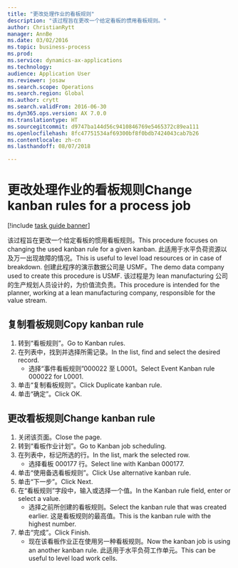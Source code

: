 ```yaml
--- 
title: "更改处理作业的看板规则"
description: "该过程旨在更改一个给定看板的惯用看板规则。"
author: ChristianRytt
manager: AnnBe
ms.date: 03/02/2016
ms.topic: business-process
ms.prod: 
ms.service: dynamics-ax-applications
ms.technology: 
audience: Application User
ms.reviewer: josaw
ms.search.scope: Operations
ms.search.region: Global
ms.author: crytt
ms.search.validFrom: 2016-06-30
ms.dyn365.ops.version: AX 7.0.0
ms.translationtype: HT
ms.sourcegitcommit: d9747ba144d56c9410846769e5465372c89ea111
ms.openlocfilehash: 8fc47751534af69300bf8f0bdb7424043cab7b26
ms.contentlocale: zh-cn
ms.lasthandoff: 08/07/2018

---
```

# <a name="change-kanban-rules-for-a-process-job"></a><span data-ttu-id="00351-103">更改处理作业的看板规则</span><span class="sxs-lookup"><span data-stu-id="00351-103">Change kanban rules for a process job</span></span>

[!include [task guide banner](../../includes/task-guide-banner.md)]

<span data-ttu-id="00351-104">该过程旨在更改一个给定看板的惯用看板规则。</span><span class="sxs-lookup"><span data-stu-id="00351-104">This procedure focuses on changing the used kanban rule for a given kanban.</span></span> <span data-ttu-id="00351-105">此适用于水平负荷资源以及万一出现故障的情况。</span><span class="sxs-lookup"><span data-stu-id="00351-105">This is useful to level load resources or in case of breakdown.</span></span> <span data-ttu-id="00351-106">创建此程序的演示数据公司是 USMF。</span><span class="sxs-lookup"><span data-stu-id="00351-106">The demo data company used to create this procedure is USMF.</span></span> <span data-ttu-id="00351-107">该过程是为 lean manufacturing 公司的生产规划人员设计的，为价值流负责。</span><span class="sxs-lookup"><span data-stu-id="00351-107">This procedure is intended for the planner, working at a lean manufacturing company, responsible for the value stream.</span></span>


## <a name="copy-kanban-rule"></a><span data-ttu-id="00351-108">复制看板规则</span><span class="sxs-lookup"><span data-stu-id="00351-108">Copy kanban rule</span></span>
1. <span data-ttu-id="00351-109">转到“看板规则”。</span><span class="sxs-lookup"><span data-stu-id="00351-109">Go to Kanban rules.</span></span>
2. <span data-ttu-id="00351-110">在列表中，找到并选择所需记录。</span><span class="sxs-lookup"><span data-stu-id="00351-110">In the list, find and select the desired record.</span></span>
    * <span data-ttu-id="00351-111">选择“事件看板规则”000022 至 L0001。</span><span class="sxs-lookup"><span data-stu-id="00351-111">Select Event Kanban rule 000022 for L0001.</span></span>  
3. <span data-ttu-id="00351-112">单击“复制看板规则”。</span><span class="sxs-lookup"><span data-stu-id="00351-112">Click Duplicate kanban rule.</span></span>
4. <span data-ttu-id="00351-113">单击“确定”。</span><span class="sxs-lookup"><span data-stu-id="00351-113">Click OK.</span></span>

## <a name="change-kanban-rule"></a><span data-ttu-id="00351-114">更改看板规则</span><span class="sxs-lookup"><span data-stu-id="00351-114">Change kanban rule</span></span>
1. <span data-ttu-id="00351-115">关闭该页面。</span><span class="sxs-lookup"><span data-stu-id="00351-115">Close the page.</span></span>
2. <span data-ttu-id="00351-116">转到“看板作业计划”。</span><span class="sxs-lookup"><span data-stu-id="00351-116">Go to Kanban job scheduling.</span></span>
3. <span data-ttu-id="00351-117">在列表中，标记所选的行。</span><span class="sxs-lookup"><span data-stu-id="00351-117">In the list, mark the selected row.</span></span>
    * <span data-ttu-id="00351-118">选择看板 000177 行。</span><span class="sxs-lookup"><span data-stu-id="00351-118">Select line with Kanban 000177.</span></span>  
4. <span data-ttu-id="00351-119">单击“使用备选看板规则”。</span><span class="sxs-lookup"><span data-stu-id="00351-119">Click Use alternative kanban rule.</span></span>
5. <span data-ttu-id="00351-120">单击“下一步”。</span><span class="sxs-lookup"><span data-stu-id="00351-120">Click Next.</span></span>
6. <span data-ttu-id="00351-121">在“看板规则”字段中，输入或选择一个值。</span><span class="sxs-lookup"><span data-stu-id="00351-121">In the Kanban rule field, enter or select a value.</span></span>
    * <span data-ttu-id="00351-122">选择之前所创建的看板规则。</span><span class="sxs-lookup"><span data-stu-id="00351-122">Select the kanban rule that was created earlier.</span></span> <span data-ttu-id="00351-123">这是看板规则的最高值。</span><span class="sxs-lookup"><span data-stu-id="00351-123">This is the kanban rule with the highest number.</span></span>  
7. <span data-ttu-id="00351-124">单击“完成”。</span><span class="sxs-lookup"><span data-stu-id="00351-124">Click Finish.</span></span>
    * <span data-ttu-id="00351-125">现在该看板作业正在使用另一种看板规则。</span><span class="sxs-lookup"><span data-stu-id="00351-125">Now the kanban job is using an another kanban rule.</span></span> <span data-ttu-id="00351-126">此适用于水平负荷工作单元。</span><span class="sxs-lookup"><span data-stu-id="00351-126">This can be useful to level load work cells.</span></span>  


